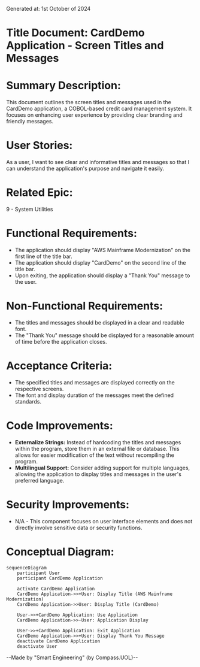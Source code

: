 Generated at: 1st October of 2024

# **Title Document:** CardDemo Application - Screen Titles and Messages

# **Summary Description:** 
This document outlines the screen titles and messages used in the CardDemo application, a COBOL-based credit card management system. It focuses on enhancing user experience by providing clear branding and friendly messages.

# **User Stories:** 
As a user, I want to see clear and informative titles and messages so that I can understand the application's purpose and navigate it easily.

# **Related Epic:** 
9 - System Utilities

# **Functional Requirements:**
- The application should display "AWS Mainframe Modernization" on the first line of the title bar.
- The application should display "CardDemo" on the second line of the title bar.
- Upon exiting, the application should display a "Thank You" message to the user.

# **Non-Functional Requirements:**
- The titles and messages should be displayed in a clear and readable font.
- The "Thank You" message should be displayed for a reasonable amount of time before the application closes.

# **Acceptance Criteria:**
- The specified titles and messages are displayed correctly on the respective screens.
- The font and display duration of the messages meet the defined standards.

# **Code Improvements:**
-  **Externalize Strings:**  Instead of hardcoding the titles and messages within the program, store them in an external file or database. This allows for easier modification of the text without recompiling the program.
- **Multilingual Support:**  Consider adding support for multiple languages, allowing the application to display titles and messages in the user's preferred language. 

# **Security Improvements:**
- N/A - This component focuses on user interface elements and does not directly involve sensitive data or security functions.

# **Conceptual Diagram:**

```mermaid
sequenceDiagram
    participant User
    participant CardDemo Application

    activate CardDemo Application
    CardDemo Application->>+User: Display Title (AWS Mainframe Modernization)
    CardDemo Application->>User: Display Title (CardDemo)

    User->>+CardDemo Application: Use Application
    CardDemo Application->>-User: Application Display

    User->>+CardDemo Application: Exit Application
    CardDemo Application->>+User: Display Thank You Message
    deactivate CardDemo Application
    deactivate User
```

--Made by "Smart Engineering" (by Compass.UOL)--